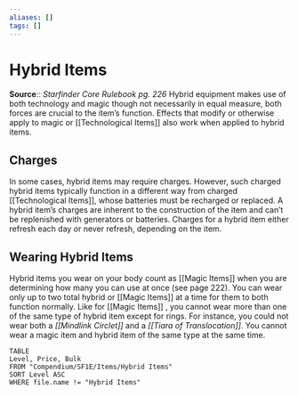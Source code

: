 ```yaml
---
aliases: []
tags: []
---
```


# Hybrid Items

**Source**:: _Starfinder Core Rulebook pg. 226_
Hybrid equipment makes use of both technology and magic though not necessarily in equal measure, both forces are crucial to the item’s function. Effects that modify or otherwise apply to magic or [[Technological Items]] also work when applied to hybrid items.

## Charges

In some cases, hybrid items may require charges. However, such charged hybrid items typically function in a different way from charged [[Technological Items]], whose batteries must be recharged or replaced. A hybrid item’s charges are inherent to the construction of the item and can’t be replenished with generators or batteries. Charges for a hybrid item either refresh each day or never refresh, depending on the item.

## Wearing Hybrid Items

Hybrid items you wear on your body count as [[Magic Items]]  when you are determining how many you can use at once (see page 222). You can wear only up to two total hybrid or [[Magic Items]]  at a time for them to both function normally. Like for [[Magic Items]] , you cannot wear more than one of the same type of hybrid item except for rings. For instance, you could not wear both a _[[Mindlink Circlet]]_ and a _[[Tiara of Translocation]]_. You cannot wear a magic item and hybrid item of the same type at the same time.

``` dataview
TABLE
Level, Price, Bulk
FROM "Compendium/SF1E/Items/Hybrid Items"
SORT Level ASC
WHERE file.name != "Hybrid Items"
```
